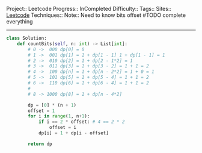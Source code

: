 Project:: Leetcode
Progress:: InCompleted
Difficulty:: 
Tags:: 
Sites:: [Leetcode]()
Techniques:: 
Note:: Need to know bits offset #TODO complete everything

---

```python
class Solution:
    def countBits(self, n: int) -> List[int]:
        # 0 ->  000 dp[0] = 0
        # 1 ->  001 dp[1] = 1 + dp[1 - 1] 1 + dp[1 - 1] = 1
        # 2 ->  010 dp[2] = 1 + dp[2 - 1*2] = 1
        # 3 ->  011 dp[3] = 1 + dp[3 - 2] = 1 + 1 = 2
        # 4 ->  100 dp[n] = 1 + dp[n - 2*2] = 1 + 0 = 1
        # 5 ->  101 dp[5] = 1 + dp[5 - 4] = 1 + 1 = 2
        # 6 ->  110 dp[6] = 1 + dp[6 - 4] = 1 + 1 = 2
        #
        # 8 -> 1000 dp[8] = 1 + dp[n - 4*2]

        dp = [0] * (n + 1)
        offset = 1
        for i in range(1, n+1):
            if i == 2 * offset: # 4 == 2 * 2
                offset = i
            dp[i] = 1 + dp[i - offset]

        return dp
```
